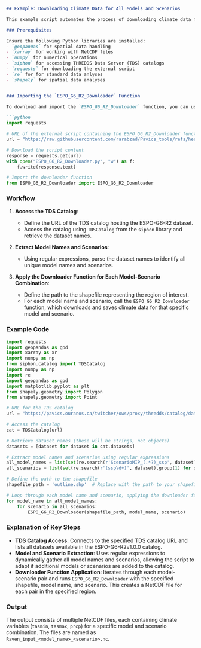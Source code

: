 ```markdown
## Example: Downloading Climate Data for All Models and Scenarios

This example script automates the process of downloading climate data from the ESPO-G6-R2 dataset across all available model names and scenarios. It uses the `ESPO_G6_R2_Downloader` function (defined in the external script) to retrieve data for a specified region (defined by a shapefile) and saves the output in a structured format.

### Prerequisites

Ensure the following Python libraries are installed:
- `geopandas` for spatial data handling
- `xarray` for working with NetCDF files
- `numpy` for numerical operations
- `siphon` for accessing THREDDS Data Server (TDS) catalogs
- `requests` for downloading the external script
- `re` for for standard data anlyses
- `shapely` for spatial data analyses


### Importing the `ESPO_G6_R2_Downloader` Function

To download and import the `ESPO_G6_R2_Downloader` function, you can use the following code snippet:

```python
import requests

# URL of the external script containing the ESPO_G6_R2_Downloader function
url = "https://raw.githubusercontent.com/rarabzad/Pavics_tools/refs/heads/main/ESPO_G6_R2_Downloader.py?token=GHSAT0AAAAAACXAX7TPLBYTTUQ35L3BSQ7CZZSU2JA"

# Download the script content
response = requests.get(url)
with open("ESPO_G6_R2_Downloader.py", "w") as f:
    f.write(response.text)

# Import the downloader function
from ESPO_G6_R2_Downloader import ESPO_G6_R2_Downloader
```

### Workflow

1. **Access the TDS Catalog**:
   - Define the URL of the TDS catalog hosting the ESPO-G6-R2 dataset.
   - Access the catalog using `TDSCatalog` from the `siphon` library and retrieve the dataset names.

2. **Extract Model Names and Scenarios**:
   - Using regular expressions, parse the dataset names to identify all unique model names and scenarios.

3. **Apply the Downloader Function for Each Model-Scenario Combination**:
   - Define the path to the shapefile representing the region of interest.
   - For each model name and scenario, call the `ESPO_G6_R2_Downloader` function, which downloads and saves climate data for that specific model and scenario.

### Example Code

```python
import requests
import geopandas as gpd
import xarray as xr
import numpy as np
from siphon.catalog import TDSCatalog
import numpy as np
import re
import geopandas as gpd
import matplotlib.pyplot as plt
from shapely.geometry import Polygon
from shapely.geometry import Point

# URL for the TDS catalog
url = "https://pavics.ouranos.ca/twitcher/ows/proxy/thredds/catalog/datasets/simulations/bias_adjusted/cmip6/ouranos/ESPO-G/ESPO-G6-R2v1.0.0/catalog.xml"

# Access the catalog
cat = TDSCatalog(url)

# Retrieve dataset names (these will be strings, not objects)
datasets = [dataset for dataset in cat.datasets]

# Extract model names and scenarios using regular expressions
all_model_names = list(set(re.search(r'ScenarioMIP_(.*?)_ssp', dataset).group(1) for dataset in datasets if re.search(r'ScenarioMIP_(.*?)_ssp', dataset)))
all_scenarios = list(set(re.search(r'(ssp\d+)', dataset).group(1) for dataset in datasets if re.search(r'(ssp\d+)', dataset)))

# Define the path to the shapefile
shapefile_path = 'outline.shp'  # Replace with the path to your shapefile

# Loop through each model name and scenario, applying the downloader function
for model_name in all_model_names:
    for scenario in all_scenarios:
        ESPO_G6_R2_Downloader(shapefile_path, model_name, scenario)
```

### Explanation of Key Steps

- **TDS Catalog Access**: Connects to the specified TDS catalog URL and lists all datasets available in the ESPO-G6-R2v1.0.0 catalog.
- **Model and Scenario Extraction**: Uses regular expressions to dynamically gather all model names and scenarios, allowing the script to adapt if additional models or scenarios are added to the catalog.
- **Downloader Function Application**: Iterates through each model-scenario pair and runs `ESPO_G6_R2_Downloader` with the specified shapefile, model name, and scenario. This creates a NetCDF file for each pair in the specified region.

### Output

The output consists of multiple NetCDF files, each containing climate variables (`tasmin`, `tasmax`, `prcp`) for a specific model and scenario combination. The files are named as `Raven_input_<model_name>_<scenario>.nc`.
